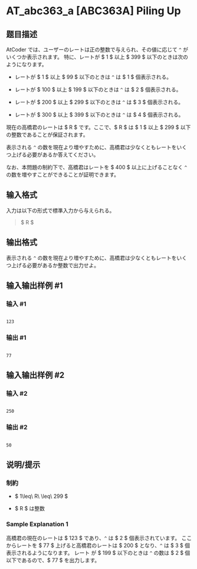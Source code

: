 # AT_abc363_a [ABC363A] Piling Up

## 题目描述

[problemUrl]: https://atcoder.jp/contests/abc363/tasks/abc363_a

AtCoder では、ユーザーのレートは正の整数で与えられ、その値に応じて `^` がいくつか表示されます。 特に、レートが $ 1 $ 以上 $ 399 $ 以下のときは次のようになります。

- レートが $ 1 $ 以上 $ 99 $ 以下のときは `^` は $ 1 $ 個表示される。
- レートが $ 100 $ 以上 $ 199 $ 以下のときは `^` は $ 2 $ 個表示される。
- レートが $ 200 $ 以上 $ 299 $ 以下のときは `^` は $ 3 $ 個表示される。
- レートが $ 300 $ 以上 $ 399 $ 以下のときは `^` は $ 4 $ 個表示される。
 
現在の高橋君のレートは $ R $ です。ここで、$ R $ は $ 1 $ 以上 $ 299 $ 以下の整数であることが保証されます。  
 表示される `^` の数を現在より増やすために、高橋君は少なくともレートをいくつ上げる必要があるか答えてください。  
 なお、本問題の制約下で、高橋君はレートを $ 400 $ 以上に上げることなく `^` の数を増やすことができることが証明できます。

## 输入格式

入力は以下の形式で標準入力から与えられる。

> $ R $

## 输出格式

表示される `^` の数を現在より増やすために、高橋君は少なくともレートをいくつ上げる必要があるか整数で出力せよ。

## 输入输出样例 #1

### 输入 #1

```
123
```

### 输出 #1

```
77
```

## 输入输出样例 #2

### 输入 #2

```
250
```

### 输出 #2

```
50
```

## 说明/提示

### 制約

- $ 1\leq\ R\ \leq\ 299 $
- $ R $ は整数
 
### Sample Explanation 1

高橋君の現在のレートは $ 123 $ であり、`^` は $ 2 $ 個表示されています。 ここからレートを $ 77 $ 上げると高橋君のレートは $ 200 $ となり、`^` は $ 3 $ 個表示されるようになります。 レート が $ 199 $ 以下のときは `^` の数は $ 2 $ 個以下であるので、$ 77 $ を出力します。